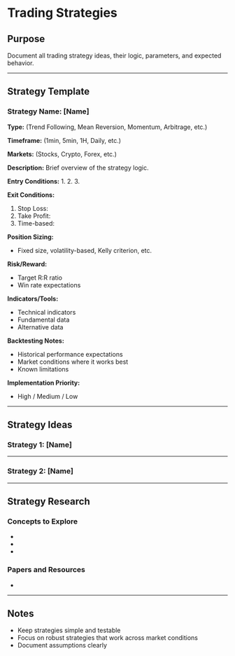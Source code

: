 # Trading Strategies

## Purpose
Document all trading strategy ideas, their logic, parameters, and expected behavior.

---

## Strategy Template

### Strategy Name: [Name]

**Type:** (Trend Following, Mean Reversion, Momentum, Arbitrage, etc.)

**Timeframe:** (1min, 5min, 1H, Daily, etc.)

**Markets:** (Stocks, Crypto, Forex, etc.)

**Description:**
Brief overview of the strategy logic.

**Entry Conditions:**
1. 
2. 
3. 

**Exit Conditions:**
1. Stop Loss:
2. Take Profit:
3. Time-based:

**Position Sizing:**
- Fixed size, volatility-based, Kelly criterion, etc.

**Risk/Reward:**
- Target R:R ratio
- Win rate expectations

**Indicators/Tools:**
- Technical indicators
- Fundamental data
- Alternative data

**Backtesting Notes:**
- Historical performance expectations
- Market conditions where it works best
- Known limitations

**Implementation Priority:**
- High / Medium / Low

---

## Strategy Ideas

### Strategy 1: [Name]




---

### Strategy 2: [Name]




---

## Strategy Research

### Concepts to Explore
- 
- 
- 

### Papers and Resources
- 

---

## Notes
- Keep strategies simple and testable
- Focus on robust strategies that work across market conditions
- Document assumptions clearly

